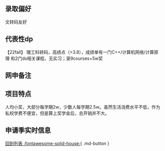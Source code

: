 ## 录取偏好
文转码友好

## 代表性dp
【22fall】 理工科转码，高绩点（>3.8），成绩单有一门C++/计算机网络/计算原理 和2门ds相关课程，无实习；录9courses+5w奖

## 网申备注

## 项目特点
人均小奖，大部分每学期2w，少数人每学期2.5w。虽然生活消费水平不低，作为私校学费不便宜，但是算上奖学金后，总开销并不大。

## 申请季实时信息

[回到列表 :fontawesome-solid-house:](选校梯度.md){ .md-button }
